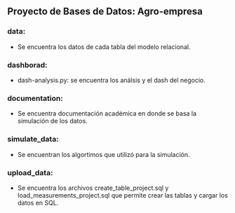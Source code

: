 ## Proyecto de Bases de Datos: Agro-empresa

### data: 
- Se encuentra los datos de cada tabla del modelo relacional.

### dashborad: 
- dash-analysis.py: se encuentra los análsis y el dash del negocio.

### documentation:
- Se encuentra documentación académica en donde se basa la simulación de los datos.

### simulate_data:
- Se encuentran los algortimos que utilizó para la simulación.

### upload_data:
- Se encuentra los archivos create_table_project.sql y load_measurements_project.sql que permite crear las tablas y cargar los datos en SQL.
